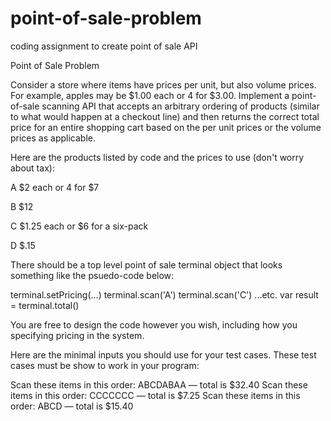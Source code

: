 # point-of-sale-problem
coding assignment to create point of sale API

Point of Sale Problem

Consider a store where items have prices per unit, but also volume prices. For example, apples may be $1.00 each or 4 for $3.00. Implement a point-of-sale scanning API that accepts an arbitrary ordering of products (similar to what would happen at a checkout line) and then returns the correct total price for an entire shopping cart based on the per unit prices or the volume prices as applicable.

Here are the products listed by code and the prices to use (don't worry about tax):

A 	$2 each or 4 for $7

B 	$12 

C 	$1.25 each or $6 for a six-pack 

D 	$.15 


There should be a top level point of sale terminal object that looks something like the psuedo-code below:

terminal.setPricing(...)
terminal.scan('A')
terminal.scan('C')
...etc.
var result = terminal.total()

You are free to design the code however you wish, including how you specifying pricing in the system.

Here are the minimal inputs you should use for your test cases. These test cases must be show to work in your program:

Scan these items in this order: ABCDABAA — total is $32.40
Scan these items in this order: CCCCCCC — total is $7.25
Scan these items in this order: ABCD — total is $15.40
